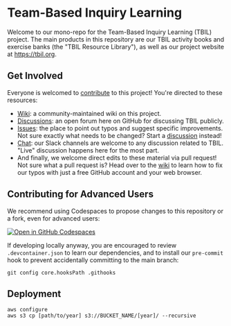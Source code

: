# Team-Based Inquiry Learning

Welcome to our mono-repo for the Team-Based Inquiry Learning (TBIL) project.
The main products in this repository are our TBIL activity books
and exercise banks (the "TBIL Resource Library"), as well as our project
website at <https://tbil.org>.

## Get Involved

Everyone is welcomed to [contribute](CONTRIBUTING.md) to this project!
You're directed to these resources:

- [Wiki](https://github.com/TeamBasedInquiryLearning/library/wiki):
  a community-maintained wiki on this project.
- [Discussions](https://github.com/TeamBasedInquiryLearning/library/discussions):
  an open forum here on GitHub for discussing TBIL publicly.
- [Issues](https://github.com/TeamBasedInquiryLearning/library/issues):
  the place to point out typos and suggest specific improvements. Not sure exactly
  what needs to be changed? Start a
  [discussion](https://github.com/TeamBasedInquiryLearning/library/discussions)
  instead!
- [Chat](http://chat.tbil.org): our Slack channels are welcome to
  any discussion related to TBIL. "Live" discussion happens here for the most
  part.
- And finally, we welcome direct edits to these material via pull request!
  Not sure what a pull request is? Head over to the
  [wiki](https://github.com/TeamBasedInquiryLearning/library/wiki)
  to learn how to fix our typos with just a free GitHub account and your
  web browser.

## Contributing for Advanced Users

We recommend using Codespaces to propose changes to this repository or a fork,
even for advanced users:

[![Open in GitHub Codespaces](https://github.com/codespaces/badge.svg)](https://codespaces.new/TeamBasedInquiryLearning/library)

If developing locally anyway, you are encouraged to review `.devcontainer.json`
to learn our dependencies, and to install our `pre-commit` hook to prevent
accidentally committing to the main branch:

```
git config core.hooksPath .githooks
```

## Deployment

```
aws configure
aws s3 cp [path/to/year] s3://BUCKET_NAME/[year]/ --recursive
```
